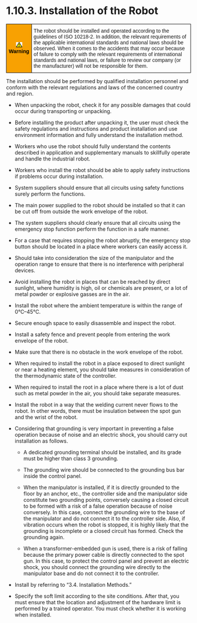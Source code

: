 ﻿# 1.10.3. Installation of the Robot

<style type="text/css">
.tg  {border-collapse:collapse;border-spacing:0;}
.tg td{border-color:black;border-style:solid;border-width:1px;font-family:Arial, sans-serif;font-size:14px;
  overflow:hidden;padding:10px 5px;word-break:normal;}
.tg th{border-color:black;border-style:solid;border-width:1px;font-family:Arial, sans-serif;font-size:14px;
  font-weight:normal;overflow:hidden;padding:10px 5px;word-break:normal;}
.tg .tg-cly1{text-align:left;vertical-align:middle}
.tg .tg-e3v1{background-color:#f8a102;color:#000000;font-weight:bold;text-align:center;vertical-align:middle}
</style>
<table class="tg">
<thead>
  <tr>
    <td class="tg-e3v1"><img src="../../_assets/작은주의표시.png"> Warning</td>
    <td class="tg-cly1">The robot should be installed and operated according to the guidelines of ISO 10218-2. In addition, the relevant requirements of the applicable international standards and national laws should be observed. 
When it comes to the accidents that may occur because of failure to comply with the relevant requirements of international standards and national laws, or failure to review our company (or the manufacturer) will not be responsible for them. </td>
  </tr>
</thead>
</table>

The installation should be performed by qualified installation personnel and conform with the relevant regulations and laws of the concerned country and region.

*	When unpacking the robot, check it for any possible damages that could occur during transporting or unpacking.

*	Before installing the product after unpacking it, the user must check the safety regulations and instructions and product installation and use environment information and fully understand the installation method.

*	Workers who use the robot should fully understand the contents described in application and supplementary manuals to skillfully operate and handle the industrial robot. 

*	Workers who install the robot should be able to apply safety instructions if problems occur during installation. 

*	System suppliers should ensure that all circuits using safety functions surely perform the functions. 

*	The main power supplied to the robot should be installed so that it can be cut off from outside the work envelope of the robot. 

*	The system suppliers should clearly ensure that all circuits using the emergency stop function perform the function in a safe manner. 

*	For a case that requires stopping the robot abruptly, the emergency stop button should be located in a place where workers can easily access it.

*	Should take into consideration the size of the manipulator and the operation range to ensure that there is no interference with peripheral devices. 

*	Avoid installing the robot in places that can be reached by direct sunlight, where humidity is high, oil or chemicals are present, or a lot of metal powder or explosive gasses are in the air.

*	Install the robot where the ambient temperature is within the range of 0℃–45℃.

*	Secure enough space to easily disassemble and inspect the robot.

*	Install a safety fence and prevent people from entering the work envelope of the robot.

*	Make sure that there is no obstacle in the work envelope of the robot.

*	When required to install the robot in a place exposed to direct sunlight or near a heating element, you should take measures in consideration of the thermodynamic state of the controller.

*	When required to install the root in a place where there is a lot of dust such as metal powder in the air, you should take separate measures.

*	Install the robot in a way that the welding current never flows to the robot. In other words, there must be insulation between the spot gun and the wrist of the robot.

*	Considering that grounding is very important in preventing a false operation because of noise and an electric shock, you should carry out installation as follows.

    - A dedicated grounding terminal should be installed, and its grade must be higher than class 3 grounding. 

    - The grounding wire should be connected to the grounding bus bar inside the control panel. 

    -	When the manipulator is installed, if it is directly grounded to the floor by an anchor, etc., the controller side and the manipulator side constitute two grounding points, conversely causing a closed circuit to be formed with a risk of a false operation because of noise conversely. In this case, connect the grounding wire to the base of the manipulator and do not connect it to the controller side. Also, if vibration occurs when the robot is stopped, it is highly likely that the grounding is incomplete or a closed circuit has formed. Check the grounding again. 

    -	When a transformer-embedded gun is used, there is a risk of falling because the primary power cable is directly connected to the spot gun. In this case, to protect the control panel and prevent an electric shock, you should connect the grounding wire directly to the manipulator base and do not connect it to the controller.


*	Install by referring to “3.4. Installation Methods.”

*	Specify the soft limit according to the site conditions. After that, you must ensure that the location and adjustment of the hardware limit is performed by a trained operator. You must check whether it is working when installed.


